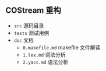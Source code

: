 ## COStream 重构

- `src` 源码目录
- `tests` 测试用例
- `doc` 文档
    - `0.makefile.md` makefile 文件解读
    - `1.lex.md` 词法分析
    - `2.yacc.md` 语法分析